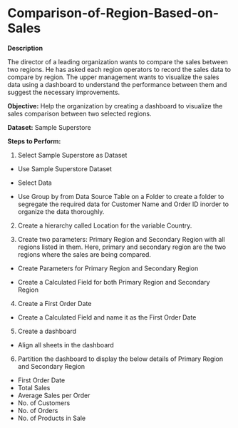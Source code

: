 # Comparison-of-Region-Based-on-Sales

<b>Description</b>

The director of a leading organization wants to compare the sales between two regions. He has asked each region operators to record the sales data to compare by region. The upper management wants to visualize the sales data using a dashboard to understand the performance between them and suggest the necessary improvements.

<b>Objective:</b> Help the organization by creating a dashboard to visualize the sales comparison between two selected regions.

<b>Dataset:</b> Sample Superstore

<b>Steps to Perform:</b>

1. Select Sample Superstore as Dataset  

  - Use Sample Superstore Dataset

  - Select Data

  - Use Group by from Data Source Table on a Folder to create a folder to segregate the required data for Customer Name and Order ID inorder to organize the data thoroughly.

2. Create a hierarchy called Location for the variable Country. 

3. Create two parameters: Primary Region and Secondary Region with all regions listed in them. Here, primary and secondary region are the two regions where the sales are being compared.

  - Create Parameters for Primary Region and Secondary Region
  
  - Create a Calculated Field for both Primary Region and Secondary Region
 
4. Create a First Order Date
  
  - Create a Calculated Field and name it as the First Order Date
  
5. Create a dashboard

  - Align all sheets in the dashboard
  
6. Partition the dashboard to display the below details of Primary Region and Secondary Region

  - First Order Date
  - Total Sales
  - Average Sales per Order
  - No. of Customers
  - No. of Orders
  - No. of Products in Sale
 

